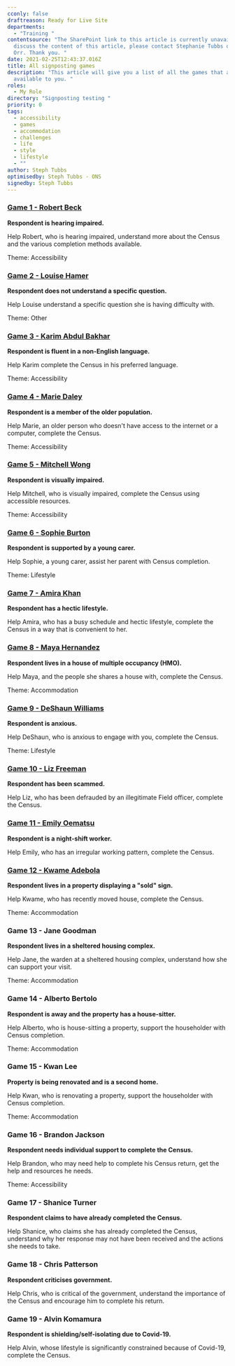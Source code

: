 ```yaml
---
cconly: false
draftreason: Ready for Live Site
departments:
  - "Training "
contentsource: "The SharePoint link to this article is currently unavailable. To
  discuss the content of this article, please contact Stephanie Tubbs or Rachel
  Orr. Thank you. "
date: 2021-02-25T12:43:37.016Z
title: All signposting games
description: "This article will give you a list of all the games that are
  available to you. "
roles:
  - My Role
directory: "Signposting testing "
priority: 0
tags:
  - accessibility
  - games
  - accommodation
  - challenges
  - life
  - style
  - lifestyle
  - ""
author: Steph Tubbs
optimisedby: Steph Tubbs - ONS
signedby: Steph Tubbs
---
```

### [Game 1 - Robert Beck](https://signpost.census.selfhelp.onsdigital.uk/SignpostingGame1/story.html)

**Respondent is hearing impaired.** 

Help Robert, who is hearing impaired, understand more about the Census and the various completion methods available. 

Theme: Accessibility

### [Game 2 - Louise Hamer](https://signpost.census.selfhelp.onsdigital.uk/SignpostingGame2/story.html)

**Respondent does not understand a specific question.**

Help Louise understand a specific question she is having difficulty with. 

Theme: Other

### [Game 3 - Karim Abdul Bakhar](https://signpost.census.selfhelp.onsdigital.uk/SignpostingGame3/story.html)

**Respondent is fluent in a non-English language.** 

Help Karim complete the Census in his preferred language. 

Theme: Accessibility

### [Game 4 - Marie Daley](https://signpost.census.selfhelp.onsdigital.uk/SignpostingGame4/story.html)

**Respondent is a member of the older population.** 

Help Marie, an older person who doesn't have access to the internet or a computer, complete the Census. 

Theme: Accessibility

### [Game 5 - Mitchell Wong](https://signpost.census.selfhelp.onsdigital.uk/SignpostingGame5/story.html)

**Respondent is visually impaired.** 

Help Mitchell, who is visually impaired, complete the Census using accessible resources. 

Theme: Accessibility 

### [Game 6 - Sophie Burton](https://signpost.census.selfhelp.onsdigital.uk/SignpostingGame6/story.html)

**Respondent is supported by a young carer.**

Help Sophie, a young carer, assist her parent with Census completion. 

Theme: Lifestyle

### [Game 7 - Amira Khan](https://signpost.census.selfhelp.onsdigital.uk/SignpostingGame7/story.html)

**Respondent has a hectic lifestyle.**

Help Amira, who has a busy schedule and hectic lifestyle, complete the Census in a way that is convenient to her. 

### [Game 8 - Maya Hernandez](https://signpost.census.selfhelp.onsdigital.uk/SignpostingGame8/story.html)

**Respondent lives in a house of multiple occupancy (HMO).** 

Help Maya, and the people she shares a house with, complete the Census. 

Theme: Accommodation 

### [Game 9 - DeShaun Williams](https://signpost.census.selfhelp.onsdigital.uk/SignpostingGame9/story.html)

**Respondent is anxious.** 

Help DeShaun, who is anxious to engage with you, complete the Census. 

Theme: Lifestyle 

### [Game 10 - Liz Freeman](https://signpost.census.selfhelp.onsdigital.uk/SignpostingGame10/story.html)

**Respondent has been scammed.** 

Help Liz, who has been defrauded by an illegitimate Field officer, complete the Census. 

### [Game 11 - Emily Oematsu](https://signpost.census.selfhelp.onsdigital.uk/SignpostingGame11/story.html)

**Respondent is a night-shift worker.** 

Help Emily, who has an irregular working pattern, complete the Census. 

### [Game 12 - Kwame Adebola](https://signpost.census.selfhelp.onsdigital.uk/SignpostingGame12/story.html)

**Respondent lives in a property displaying a "sold" sign.** 

Help Kwame, who has recently moved house, complete the Census.

Theme: Accommodation 

### Game 13 - Jane Goodman

**Respondent lives in a sheltered housing complex.** 

Help Jane, the warden at a sheltered housing complex, understand how she can support your visit. 

Theme: Accommodation 

### Game 14 - Alberto Bertolo

**Respondent is away and the property has a house-sitter.** 

Help Alberto, who is house-sitting a property, support the householder with Census completion. 

Theme: Accommodation 

### Game 15 - Kwan Lee

**Property is being renovated and is a second home.** 

Help Kwan, who is renovating a property, support the householder with Census completion. 

Theme: Accommodation

### Game 16 - Brandon Jackson

**Respondent needs individual support to complete the Census.** 

Help Brandon, who may need help to complete his Census return, get the help and resources he needs. 

Theme: Accessibility 

### Game 17 - Shanice Turner

**Respondent claims to have already completed the Census.**

Help Shanice, who claims she has already completed the Census, understand why her response may not have been received and the actions she needs to take.

### Game 18 - Chris Patterson

**Respondent criticises government.** 

Help Chris, who is critical of the government, understand the importance of the Census and encourage him to complete his return.

### Game 19 - Alvin Komamura

**Respondent is shielding/self-isolating due to Covid-19.** 

Help Alvin, whose lifestyle is significantly constrained because of Covid-19, complete the Census.